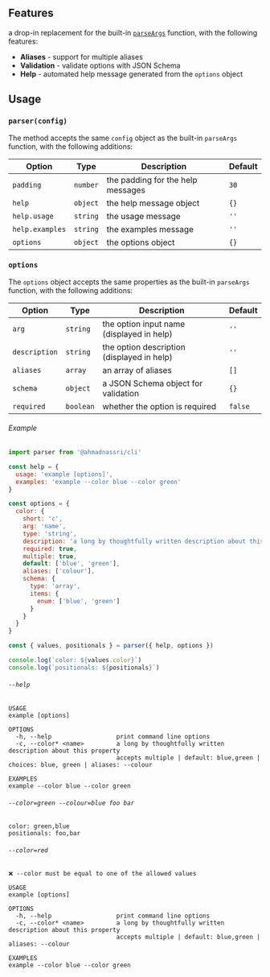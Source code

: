 ## Features

a drop-in replacement for the built-in [`parseArgs`][parseargs] function, with the following features:

- **Aliases** - support for multiple aliases
- **Validation** - validate options with JSON Schema
- **Help** - automated help message generated from the `options` object

## Usage

### `parser(config)`

The method accepts the same `config` object as the built-in `parseArgs` function, with the following additions:

| Option          | Type     | Description                       | Default |
| --------------- | -------- | --------------------------------- | ------- |
| `padding`       | `number` | the padding for the help messages | `30`    |
| `help`          | `object` | the help message object           | `{}`    |
| `help.usage`    | `string` | the usage message                 | `''`    |
| `help.examples` | `string` | the examples message              | `''`    |
| `options`       | `object` | the options object                | `{}`    |

### `options`

The `options` object accepts the same properties as the built-in `parseArgs` function, with the following additions:

| Option        | Type      | Description                                | Default |
| ------------- | --------- | ------------------------------------------ | ------- |
| `arg`         | `string`  | the option input name (displayed in help)  | `''`    |
| `description` | `string`  | the option description (displayed in help) | `''`    |
| `aliases`     | `array`   | an array of aliases                        | `[]`    |
| `schema`      | `object`  | a JSON Schema object for validation        | `{}`    |
| `required`    | `boolean` | whether the option is required             | `false` |

###### Example

```js
import parser from '@ahmadnassri/cli'

const help = {
  usage: 'example [options]',
  examples: 'example --color blue --color green'
}

const options = {
  color: {
    short: 'c',
    arg: 'name',
    type: 'string',
    description: 'a long by thoughtfully written description about this property',
    required: true,
    multiple: true,
    default: ['blue', 'green'],
    aliases: ['colour'],
    schema: {
      type: 'array',
      items: {
        enum: ['blue', 'green']
      }
    }
  }
}

const { values, positionals } = parser({ help, options })

console.log(`color: ${values.color}`)
console.log(`positionals: ${positionals}`)
```

###### `--help`

```plain
USAGE
example [options]

OPTIONS
  -h, --help                  print command line options
  -c, --color* <name>         a long by thoughtfully written description about this property
                              accepts multiple | default: blue,green | choices: blue, green | aliases: --colour

EXAMPLES
example --color blue --color green
```

###### `--color=green --colour=blue foo bar`

```plain
color: green,blue
positionals: foo,bar
```

###### `--color=red`

```plain
❌ --color must be equal to one of the allowed values

USAGE
example [options] 

OPTIONS
  -h, --help                  print command line options
  -c, --color* <name>         a long by thoughtfully written description about this property
                              accepts multiple | default: blue,green | aliases: --colour
                              
EXAMPLES
example --color blue --color green 
```

[parseargs]: https://nodejs.org/api/util.html#utilparseargsconfig
